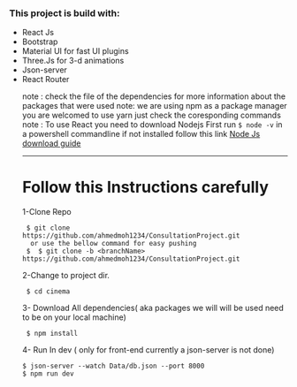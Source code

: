  <h3>This project is build with:</h3>
 <ul>
 <li>React Js
 <li>Bootstrap
 <li>Material UI for fast UI plugins
 <li>Three.Js for 3-d animations
 <li>Json-server
 <li>React Router
    
note : check the file of the dependencies for more information about the packages that were used
note: we are using npm as a package manager you are welcomed to use yarn just check the coresponding commands
note : To use React you need to download Nodejs First run ```$ node -v``` in a powershell commandline if not installed follow this link [Node Js download guide](https://nodejs.org/en/download/)

    
---
# Follow this Instructions carefully      
1-Clone Repo
```
 $ git clone https://github.com/ahmedmoh1234/ConsultationProject.git
  or use the bellow command for easy pushing
 $  $ git clone -b <branchName> https://github.com/ahmedmoh1234/ConsultationProject.git
```
2-Change to project dir.
```
 $ cd cinema
```
3- Download All dependencies( aka packages we will will be used need to be on your local machine)
```
 $ npm install
```
4- Run In dev ( only for front-end currently a json-server is not done)
```
$ json-server --watch Data/db.json --port 8000
$ npm run dev
```
